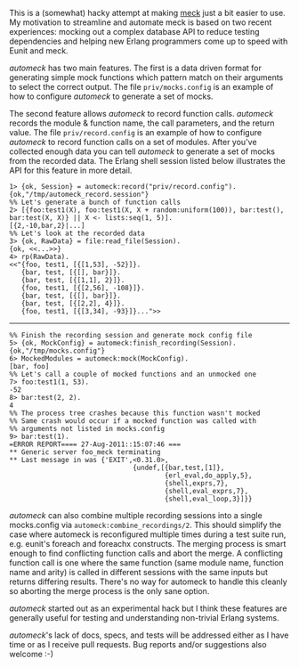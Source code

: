 This is a (somewhat) hacky attempt at making [meck](https://github.com/eproxus/meck) just a bit easier to use. My motivation to streamline and automate meck is based on two recent experiences: mocking out a complex database API to reduce testing dependencies and helping new Erlang programmers come up to speed with Eunit and meck.

_automeck_ has two main features. The first is a data driven format for generating simple mock functions which pattern match on their arguments to select the correct output. The file `priv/mocks.config` is an example of how to configure _automeck_ to generate a set of mocks.

The second feature allows _automeck_ to record function calls. _automeck_ records the module & function name, the call parameters, and the return value. The file `priv/record.config` is an example of how to configure _automeck_ to record function calls on a set of modules. After you've collected enough data you can tell _automeck_ to generate a set of mocks from the recorded data. The Erlang shell session listed below illustrates the API for this feature in more detail.

    1> {ok, Session} = automeck:record("priv/record.config").
    {ok,"/tmp/automeck_record.session"}
    %% Let's generate a bunch of function calls
    2> [{foo:test1(X), foo:test1(X, X + random:uniform(100)), bar:test(), bar:test(X, X)} || X <- lists:seq(1, 5)].
    [{2,-10,bar,2}|...]
    %% Let's look at the recorded data
    3> {ok, RawData} = file:read_file(Session).
    {ok, <<...>>}
    4> rp(RawData).
    <<"{foo, test1, [{[1,53], -52}]}.
       {bar, test, [{[], bar}]}.
       {bar, test, [{[1,1], 2}]}.
       {foo, test1, [{[2,56], -108}]}.
       {bar, test, [{[], bar}]}.
       {bar, test, [{[2,2], 4}]}.
       {foo, test1, [{[3,34], -93}]}...">>

----

    %% Finish the recording session and generate mock config file
    5> {ok, MockConfig} = automeck:finish_recording(Session).
    {ok,"/tmp/mocks.config"}
    6> MockedModules = automeck:mock(MockConfig).
    [bar, foo]
    %% Let's call a couple of mocked functions and an unmocked one
    7> foo:test1(1, 53).
    -52
    8> bar:test(2, 2).
    4
    %% The process tree crashes because this function wasn't mocked
    %% Same crash would occur if a mocked function was called with
    %% arguments not listed in mocks.config
    9> bar:test(1).
    =ERROR REPORT==== 27-Aug-2011::15:07:46 ===
    ** Generic server foo_meck terminating
    ** Last message in was {'EXIT',<0.31.0>,
                                   {undef,[{bar,test,[1]},
                                           {erl_eval,do_apply,5},
                                           {shell,exprs,7},
                                           {shell,eval_exprs,7},
                                           {shell,eval_loop,3}]}}


_automeck_ can also combine multiple recording sessions into a single mocks.config via `automeck:combine_recordings/2`. This should simplify the case where automeck is reconfigured multiple times during a test suite run, e.g. eunit's foreach and foreachx constructs. The merging process is smart enough to find conflicting function calls and abort the merge. A conflicting function call is one where the same function (same module name, function name and arity) is called in different sessions with the same inputs but returns differing results. There's no way for automeck to handle this cleanly so aborting the merge process is the only sane option.

_automeck_ started out as an experimental hack but I think these features are generally useful for testing and understanding non-trivial Erlang systems.

_automeck_'s lack of docs, specs, and tests will be addressed either as I have time or as I receive pull requests. Bug reports and/or suggestions also welcome :-)
